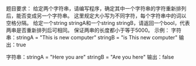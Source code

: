 题目要求：
给定两个字符串，请编写程序，确定其中一个字符串的字符重新排列后，能否变成另一个字符串。
这里规定大小写为不同字符，每个字符串中的词以空格分隔。
给定一个string stringA和一个string stringB，请返回一个bool，代表两串是否重新排列后可相同。
保证两串的长度都小于等于5000。
示例：
字符串：stringA = "This is new computer"
	  stringB = "is This new computer"
输出：true

字符串：stringA = "Here you are"
	  stringB = "Are you here"
输出：false